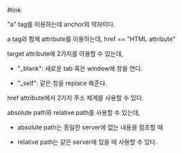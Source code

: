 #link

"a" tag를 이용하는데 anchor의 약자이다. 

a tag와 함께 attribute를 이용하는데, href == "HTML attribute"

target attribute에 2가지를 이용할 수 있는데, 

* "_blank": 새로운 tab 혹은 window에 창을 연다.

* "_self": 같은 창을 replace 해준다. 



href attribute에서 2가지 주소 체계를 사용할 수 있다. 

absolute path와 relative path를 사용할 수 있는데, 

* absolute path는 동일한 server에 없는 내용을 참조할 때

* relative path는 같은 server에 있을 때 사용할 수 있다.